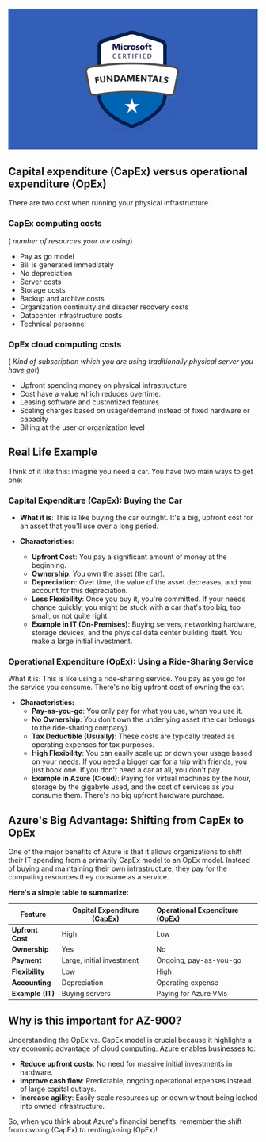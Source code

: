 ![Exam AZ-900](../images/az900.png "Exam AZ-900")
## Capital expenditure (CapEx) versus operational expenditure (OpEx)

There are two cost when running your physical infrastructure.

### CapEx computing costs 
( *number of resources your are using*)
- Pay as go model
- Bill is generated immediately
- No depreciation
- Server costs
- Storage costs
- Backup and archive costs
- Organization continuity and disaster recovery costs
- Datacenter infrastructure costs
- Technical personnel

### OpEx cloud computing costs 
( *Kind of subscription which you are using traditionally physical server you have got*)

- Upfront spending money on physical infrastructure
- Cost have a value which reduces overtime.
- Leasing software and customized features
- Scaling charges based on usage/demand instead of fixed hardware or capacity
- Billing at the user or organization level

## Real Life Example
Think of it like this: imagine you need a car. You have two main ways to get one:

### Capital Expenditure (CapEx): Buying the Car

- **What it is**: This is like buying the car outright. It's a big, upfront cost for an asset that you'll use over a long period.
  
- **Characteristics**:
   - **Upfront Cost**: You pay a significant amount of money at the beginning.
   - **Ownership**: You own the asset (the car).   
   - **Depreciation**: Over time, the value of the asset decreases, and you account for this depreciation.   
   - **Less Flexibility**: Once you buy it, you're committed. If your needs change quickly, you might be stuck with a car that's too big, too small, or not quite right.
   - **Example in IT (On-Premises)**: Buying servers, networking hardware, storage devices, and the physical data center building itself. You make a large initial investment.

### Operational Expenditure (OpEx): Using a Ride-Sharing Service

What it is: This is like using a ride-sharing service. You pay as you go for the service you consume. There's no big upfront cost of owning the car.
- **Characteristics:**
    - **Pay-as-you-go**: You only pay for what you use, when you use it.   
    - **No Ownership**: You don't own the underlying asset (the car belongs to the ride-sharing company).
    - **Tax Deductible (Usually)**: These costs are typically treated as operating expenses for tax purposes.
    - **High Flexibility**: You can easily scale up or down your usage based on your needs. If you need a bigger car for a trip with friends, you just book one. If you don't need a car at all, you don't pay.   
    - **Example in Azure (Cloud)**: Paying for virtual machines by the hour, storage by the gigabyte used, and the cost of services as you consume them. There's no big upfront hardware purchase.   

## Azure's Big Advantage: Shifting from CapEx to OpEx

One of the major benefits of Azure is that it allows organizations to shift their IT spending from a primarily CapEx model to an OpEx model. Instead of buying and maintaining their own infrastructure, they pay for the computing resources they consume as a service.

**Here's a simple table to summarize:**

|Feature         |	Capital Expenditure (CapEx)|	Operational Expenditure (OpEx)|
| ---------------| --------------------------- |:-------------------------------|
|**Upfront Cost**|	High                       |	Low                           |
|**Ownership**	 | Yes                         |	No                            |
|**Payment**	   | Large, initial investment   |	Ongoing, pay-as-you-go        |
|**Flexibility** |	Low                        |	High                          |
|**Accounting**  |	Depreciation               |	Operating expense             |
|**Example (IT)**|	Buying servers             |Paying for Azure VMs            |

## Why is this important for AZ-900?

Understanding the OpEx vs. CapEx model is crucial because it highlights a key economic advantage of cloud computing. Azure enables businesses to:

- **Reduce upfront costs**: No need for massive initial investments in hardware.
- **Improve cash flow**: Predictable, ongoing operational expenses instead of large capital outlays.   
- **Increase agility**: Easily scale resources up or down without being locked into owned infrastructure.
   
So, when you think about Azure's financial benefits, remember the shift from owning (CapEx) to renting/using (OpEx)!
